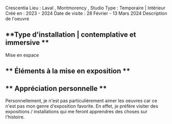 Crescentia
Lieu : Laval , Montmorency , Studio
Type : Temporaire | Intérieur
Créé en : 2023 - 2024
Date de visite : 28 Février - 13 Mars 2024
Description de l'oeuvre



 ## **Type d'installation | contemplative et immersive **
Mise en espace


 ## ** Éléments à la mise en exposition **


## ** Appréciation personnelle **
Personnellement, je n'est pas particulièrement aimer les oeuvres car ce n'est pas mon genre d'exposition favorite. En effet, je préfère visiter des expositions / installations qui me feront apprendres des choses sur l'histoire.
